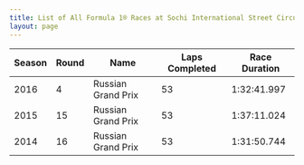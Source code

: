 ```yaml
---
title: List of All Formula 1® Races at Sochi International Street Circuit
layout: page
---
```



| Season | Round | Name | Laps Completed | Race Duration |
|--|--|--|--|--|
| 2016 | 4 | Russian Grand Prix | 53 | 1:32:41.997 |
| 2015 | 15 | Russian Grand Prix | 53 | 1:37:11.024 |
| 2014 | 16 | Russian Grand Prix | 53 | 1:31:50.744 |


